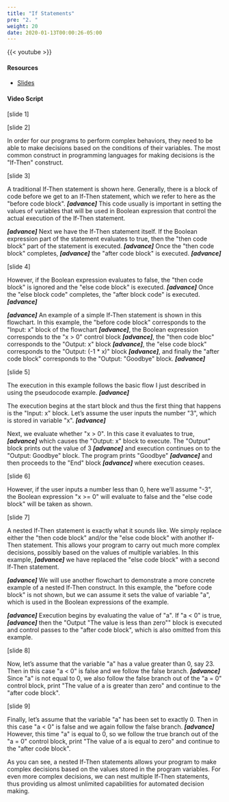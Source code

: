 ```yaml
---
title: "If Statements"
pre: "2. "
weight: 20
date: 2020-01-13T00:00:26-05:00
---
```


{{< youtube >}}

#### Resources

* [Slides](/3-cc310/01-review1/02-ifstatement-slides.pptx)

#### Video Script

[slide 1]

[slide 2]

In order for our programs to perform complex behaviors, they need to be able to make decisions based on the conditions of their variables. The most common construct in programming languages for making decisions is the "If-Then" construct.

[slide 3]

A traditional If-Then statement is shown here. Generally, there is a block of code before we get to an If-Then statement, which we refer to here as the "before code block". _**[advance]**_ This code usually is important in setting the values of variables that will be used in Boolean expression that control the actual execution of the If-Then statement.

_**[advance]**_ Next we have the If-Then statement itself. If the Boolean expression part of the statement evaluates to true, then the "then code block" part of the statement is executed. _**[advance]**_  Once the "then code block" completes, _**[advance]**_ the "after code block" is executed. _**[advance]**_

[slide 4]

However, if the Boolean expression evaluates to false, the "then code block" is ignored and the "else code block" is executed. _**[advance]**_ Once the "else block code" completes, the "after block code" is executed. _**[advance]**_

_**[advance]**_ An example of a simple If-Then statement is shown in this flowchart. In this example, the "before code block" corresponds to the "Input: x" block of the flowchart _**[advance]**_, the Boolean expression corresponds to the "x > 0" control block _**[advance]**_, the "then code bloc" corresponds to the "Output: x" block _**[advance]**_, the "else code block" corresponds to the "Output: (-1 * x)" block _**[advance]**_, and finally the "after code block" corresponds to the "Output: "Goodbye" block. _**[advance]**_

[slide 5]

The execution in this example follows the basic flow I just described in using the pseudocode example. _**[advance]**_

The execution begins at the start block and thus the first thing that happens is the "Input: x" block. Let’s assume the user inputs the number "3", which is stored in variable "x". _**[advance]**_

Next, we evaluate whether "x > 0". In this case it evaluates to true, _**[advance]**_ which causes the "Output: x" block to execute. The "Output" block prints out the value of 3 _**[advance]**_ and execution continues on to the "Output: Goodbye" block. The program prints "Goodbye" _**[advance]**_ and then proceeds to the "End" block _**[advance]**_ where execution ceases.

[slide 6]

However, if the user inputs a number less than 0, here we’ll assume "-3", the Boolean expression "x >= 0" will evaluate to false and the "else code block" will be taken as shown.

[slide 7]

A nested If-Then statement is exactly what it sounds like. We simply replace either the "then code block" and/or the "else code block" with another If-Then statement. This allows your program to carry out much more complex decisions, possibly based on the values of multiple variables. In this example, _**[advance]**_ we have replaced the "else code block" with a second If-Then statement.

_**[advance]**_ We will use another flowchart to demonstrate a more concrete example of a nested If-Then construct. In this example, the "before code block" is not shown, but we can assume it sets the value of variable "a", which is used in the Boolean expressions of the example.

_**[advance]**_ Execution begins by evaluating the value of "a". If "a < 0" is true, _**[advance]**_ then the "Output "The value is less than zero"" block is executed and control passes to the "after code block", which is also omitted from this example.

[slide 8]

Now, let’s assume that the variable "a" has a value greater than 0, say 23. Then in this case "a < 0" is false and we follow the false branch. _**[advance]**_ Since "a" is not equal to 0, we also follow the false branch out of the "a = 0" control block, print "The value of a is greater than zero" and continue to the "after code block".

[slide 9]

Finally, let’s assume that the variable "a" has been set to exactly 0. Then in this case "a < 0" is false and we again follow the false branch. _**[advance]**_ However, this time "a" is equal to 0, so we follow the true branch out of the "a = 0" control block, print "The value of a is equal to zero" and continue to the "after code block".

As you can see, a nested If-Then statements allows your program to make complex decisions based on the values stored in the program variables. For even more complex decisions, we can nest multiple If-Then statements, thus providing us almost unlimited capabilities for automated decision making.  
